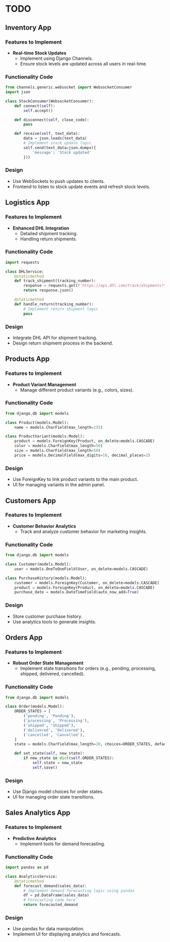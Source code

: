 
# TODO

## Inventory App

### Features to Implement
- **Real-time Stock Updates**
  - Implement using Django Channels.
  - Ensure stock levels are updated across all users in real-time.

### Functionality Code
```python
from channels.generic.websocket import WebsocketConsumer
import json

class StockConsumer(WebsocketConsumer):
    def connect(self):
        self.accept()

    def disconnect(self, close_code):
        pass

    def receive(self, text_data):
        data = json.loads(text_data)
        # Implement stock update logic
        self.send(text_data=json.dumps({
            'message': 'Stock updated'
        }))
```

### Design
- Use WebSockets to push updates to clients.
- Frontend to listen to stock update events and refresh stock levels.

## Logistics App

### Features to Implement
- **Enhanced DHL Integration**
  - Detailed shipment tracking.
  - Handling return shipments.

### Functionality Code
```python
import requests

class DHLService:
    @staticmethod
    def track_shipment(tracking_number):
        response = requests.get(f'https://api.dhl.com/track/shipments?trackingNumber={tracking_number}')
        return response.json()

    @staticmethod
    def handle_return(tracking_number):
        # Implement return shipment logic
        pass
```

### Design
- Integrate DHL API for shipment tracking.
- Design return shipment process in the backend.

## Products App

### Features to Implement
- **Product Variant Management**
  - Manage different product variants (e.g., colors, sizes).

### Functionality Code
```python
from django.db import models

class Product(models.Model):
    name = models.CharField(max_length=255)

class ProductVariant(models.Model):
    product = models.ForeignKey(Product, on_delete=models.CASCADE)
    color = models.CharField(max_length=50)
    size = models.CharField(max_length=50)
    price = models.DecimalField(max_digits=10, decimal_places=2)
```

### Design
- Use ForeignKey to link product variants to the main product.
- UI for managing variants in the admin panel.

## Customers App

### Features to Implement
- **Customer Behavior Analytics**
  - Track and analyze customer behavior for marketing insights.

### Functionality Code
```python
from django.db import models

class Customer(models.Model):
    user = models.OneToOneField(User, on_delete=models.CASCADE)

class PurchaseHistory(models.Model):
    customer = models.ForeignKey(Customer, on_delete=models.CASCADE)
    product = models.ForeignKey(Product, on_delete=models.CASCADE)
    purchase_date = models.DateTimeField(auto_now_add=True)
```

### Design
- Store customer purchase history.
- Use analytics tools to generate insights.

## Orders App

### Features to Implement
- **Robust Order State Management**
  - Implement state transitions for orders (e.g., pending, processing, shipped, delivered, cancelled).

### Functionality Code
```python
from django.db import models

class Order(models.Model):
    ORDER_STATES = [
        ('pending', 'Pending'),
        ('processing', 'Processing'),
        ('shipped', 'Shipped'),
        ('delivered', 'Delivered'),
        ('cancelled', 'Cancelled'),
    ]
    state = models.CharField(max_length=20, choices=ORDER_STATES, default='pending')

    def set_state(self, new_state):
        if new_state in dict(self.ORDER_STATES):
            self.state = new_state
            self.save()
```

### Design
- Use Django model choices for order states.
- UI for managing order state transitions.

## Sales Analytics App

### Features to Implement
- **Predictive Analytics**
  - Implement tools for demand forecasting.

### Functionality Code
```python
import pandas as pd

class AnalyticsService:
    @staticmethod
    def forecast_demand(sales_data):
        # Implement demand forecasting logic using pandas
        df = pd.DataFrame(sales_data)
        # Forecasting code here
        return forecasted_demand
```

### Design
- Use pandas for data manipulation.
- Implement UI for displaying analytics and forecasts.

